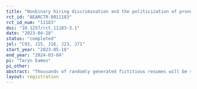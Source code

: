 ```yaml
---
title: "Nonbinary hiring discrimination and the politicization of pronouns: A resume audit study"
rct_id: "AEARCTR-0011183"
rct_id_num: "11183"
doi: "10.1257/rct.11183-3.1"
date: "2023-04-28"
status: "completed"
jel: "C93, J15, J16, J23, J71"
start_year: "2023-05-18"
end_year: "2024-03-04"
pi: "Taryn Eames"
pi_other:
abstract: "Thousands of randomly generated fictitious resumes will be sent in response to online job postings in a selection of US cities. A matched pair of resumes will be sent to each job posting, where resumes are similar except for a characteristic of interest: pronoun disclosure. To investigate hiring discrimination against nonbinary applicants, employer response rates will be compared for resumes which disclose "they/them" pronouns (signals the applicant is nonbinary), disclose binary pronouns congruent with sex implied by name (contains political and other signals associated with pronoun disclosure in general), and do not disclose pronouns (control group). Multiple hypotheses will be explored, including whether discrimination varies by geographic politics; sex implied by name; the extent to which the occupation is customer-facing; female-dominated, male-dominated, and non-dominated occupations; and years of relevant work experience."
layout: registration
---
```


